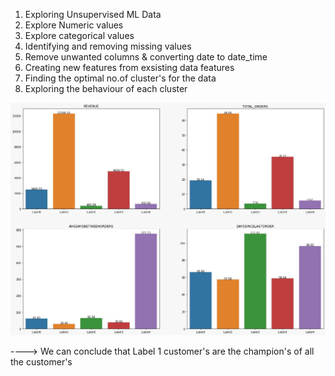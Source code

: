 1) Exploring Unsupervised ML Data
2) Explore Numeric values
3) Explore categorical values
4) Identifying and removing missing values
5) Remove unwanted columns & converting date to date_time
6) Creating new features from exsisting data features
7) Finding the optimal no.of cluster's for the data
8) Exploring the behaviour of each cluster

  ![alt text](https://github.com/sasidharreddy25/Machine_Learning/blob/main/EDA%26Feature_Engineering/Segmentation%26EDA/Images/img1.jpeg)
  
  ----> We can conclude that Label 1 customer's are the champion's of all the customer's 
